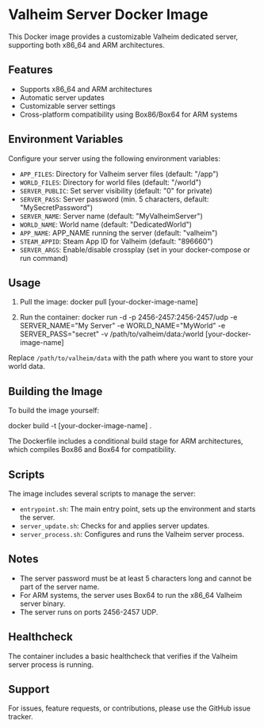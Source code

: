 # Valheim Server Docker Image

This Docker image provides a customizable Valheim dedicated server, supporting both x86_64 and ARM architectures.

## Features

- Supports x86_64 and ARM architectures
- Automatic server updates
- Customizable server settings
- Cross-platform compatibility using Box86/Box64 for ARM systems

## Environment Variables

Configure your server using the following environment variables:

- `APP_FILES`: Directory for Valheim server files (default: "/app")
- `WORLD_FILES`: Directory for world files (default: "/world")
- `SERVER_PUBLIC`: Set server visibility (default: "0" for private)
- `SERVER_PASS`: Server password (min. 5 characters, default: "MySecretPassword")
- `SERVER_NAME`: Server name (default: "MyValheimServer")
- `WORLD_NAME`: World name (default: "DedicatedWorld")
- `APP_NAME`: APP_NAME running the server (default: "valheim")
- `STEAM_APPID`: Steam App ID for Valheim (default: "896660")
- `SERVER_ARGS`: Enable/disable crossplay (set in your docker-compose or run command)

## Usage

1. Pull the image:
docker pull [your-docker-image-name]

2. Run the container:
docker run -d 
-p 2456-2457:2456-2457/udp 
-e SERVER_NAME="My Server" 
-e WORLD_NAME="MyWorld" 
-e SERVER_PASS="secret" 
-v /path/to/valheim/data:/world 
[your-docker-image-name]

Replace `/path/to/valheim/data` with the path where you want to store your world data.

## Building the Image

To build the image yourself:

docker build -t [your-docker-image-name] .

The Dockerfile includes a conditional build stage for ARM architectures, which compiles Box86 and Box64 for compatibility.

## Scripts

The image includes several scripts to manage the server:

- `entrypoint.sh`: The main entry point, sets up the environment and starts the server.
- `server_update.sh`: Checks for and applies server updates.
- `server_process.sh`: Configures and runs the Valheim server process.

## Notes

- The server password must be at least 5 characters long and cannot be part of the server name.
- For ARM systems, the server uses Box64 to run the x86_64 Valheim server binary.
- The server runs on ports 2456-2457 UDP.

## Healthcheck

The container includes a basic healthcheck that verifies if the Valheim server process is running.

## Support

For issues, feature requests, or contributions, please use the GitHub issue tracker.

